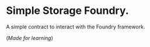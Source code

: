 # Simple Storage Foundry.

A simple contract to interact with the Foundry framework. 

(*Made for learning*)